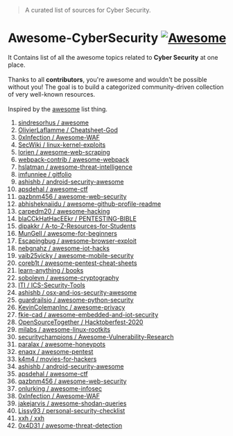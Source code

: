> A curated list of sources for Cyber Security.

# **Awesome-CyberSecurity** [![Awesome](https://cdn.rawgit.com/sindresorhus/awesome/d7305f38d29fed78fa85652e3a63e154dd8e8829/media/badge.svg)](https://github.com/sindresorhus/awesome)

It Contains list of all the awesome topics related to **Cyber Security** at one place.<br />
<br />
Thanks to all **contributors**, you're awesome and wouldn't be possible without you! The goal is to build a categorized community-driven collection of very well-known resources.<br />
<br />
Inspired by the [awesome](https://github.com/sindresorhus/awesome) list thing.
<br />
1.  [ sindresorhus /
awesome ](https://github.com/sindresorhus/awesome#readme) <br />
2.  [ OlivierLaflamme / Cheatsheet-God ](https://github.com/OlivierLaflamme/Cheatsheet-God) <br />
3.  [ 0xInfection /
Awesome-WAF ](https://github.com/0xInfection/Awesome-WAF) <br />
4.  [ SecWiki /
linux-kernel-exploits ](https://github.com/SecWiki/linux-kernel-exploits) <br />
5.  [ lorien /
awesome-web-scraping ](https://github.com/lorien/awesome-web-scraping) <br />
6.  [ webpack-contrib /
awesome-webpack ](https://github.com/webpack-contrib/awesome-webpack) <br />
7.  [ hslatman /
awesome-threat-intelligence ](https://github.com/hslatman/awesome-threat-intelligence) <br />
8.  [ imfunniee /
gitfolio ](https://github.com/imfunniee/gitfolio) <br />
9.  [ ashishb /
android-security-awesome ](https://github.com/ashishb/android-security-awesome) <br />
10. [ apsdehal /
awesome-ctf ](https://github.com/apsdehal/awesome-ctf) <br />
11. [ qazbnm456 /
awesome-web-security ](https://github.com/qazbnm456/awesome-web-security) <br />
12. [ abhisheknaiidu /
awesome-github-profile-readme ](https://github.com/abhisheknaiidu/awesome-github-profile-readme) <br />
13. [ carpedm20 /
awesome-hacking ](https://github.com/carpedm20/awesome-hacking) <br />
14. [ blaCCkHatHacEEkr /
PENTESTING-BIBLE ](https://github.com/blaCCkHatHacEEkr/PENTESTING-BIBLE) <br />
15. [ dipakkr /
A-to-Z-Resources-for-Students ](https://github.com/dipakkr/A-to-Z-Resources-for-Students) <br />
16. [ MunGell /
awesome-for-beginners ](https://github.com/MunGell/awesome-for-beginners) <br />
17. [ Escapingbug /
awesome-browser-exploit ](https://github.com/Escapingbug/awesome-browser-exploit) <br />
18. [ nebgnahz /
awesome-iot-hacks ](https://github.com/nebgnahz/awesome-iot-hacks) <br />
19. [ vaib25vicky /
awesome-mobile-security ](https://github.com/vaib25vicky/awesome-mobile-security) <br />
20. [ coreb1t /
awesome-pentest-cheat-sheets ](https://github.com/coreb1t/awesome-pentest-cheat-sheets) <br />
21. [ learn-anything /
books ](https://github.com/learn-anything/books#security) <br />
22. [ sobolevn / awesome-cryptography ](https://github.com/sobolevn/awesome-cryptography) <br />
23. [ ITI /
ICS-Security-Tools ](https://github.com/ITI/ICS-Security-Tools) <br />
24. [ ashishb /
osx-and-ios-security-awesome ](https://github.com/ashishb/osx-and-ios-security-awesome) <br />
25. [ guardrailsio /
awesome-python-security ](https://github.com/guardrailsio/awesome-python-security) <br />
26. [ KevinColemanInc /
awesome-privacy ](https://github.com/KevinColemanInc/awesome-privacy) <br />
27. [ fkie-cad /
awesome-embedded-and-iot-security ](https://github.com/fkie-cad/awesome-embedded-and-iot-security) <br />
28. [ OpenSourceTogether /
Hacktoberfest-2020 ](https://github.com/OpenSourceTogether/Hacktoberfest-2020) <br />
29. [ milabs /
awesome-linux-rootkits ](https://github.com/milabs/awesome-linux-rootkits) <br />
30. [ securitychampions /
Awesome-Vulnerability-Research ](https://github.com/securitychampions/Awesome-Vulnerability-Research) <br />
31. [ paralax /
awesome-honeypots ](https://github.com/paralax/awesome-honeypots) <br />
32. [ enaqx /
awesome-pentest ](https://github.com/enaqx/awesome-pentest) <br />
33. [ k4m4 /
movies-for-hackers ](https://github.com/k4m4/movies-for-hackers) <br />
34. [ ashishb /
android-security-awesome ](https://github.com/ashishb/android-security-awesome) <br />
35. [ apsdehal /
awesome-ctf ](https://github.com/apsdehal/awesome-ctf) <br />
36. [ qazbnm456 /
awesome-web-security ](https://github.com/qazbnm456/awesome-web-security) <br />
37. [ onlurking /
awesome-infosec ](https://github.com/onlurking/awesome-infosec) <br />
38. [ 0xInfection /
Awesome-WAF ](https://github.com/0xInfection/Awesome-WAF) <br />
39. [ jakejarvis /
awesome-shodan-queries ](https://github.com/jakejarvis/awesome-shodan-queries) <br />
40. [ Lissy93 /
personal-security-checklist ](https://github.com/Lissy93/personal-security-checklist) <br />
41. [ xxh /
xxh ](https://github.com/xxh/xxh) <br />
42. [ 0x4D31 /
awesome-threat-detection ](https://github.com/0x4D31/awesome-threat-detection) <br />

